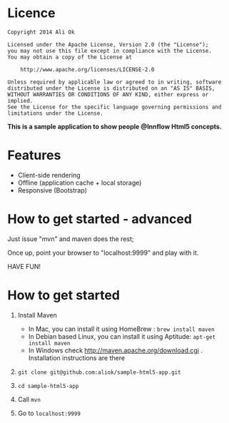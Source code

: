 Licence
============================
```
Copyright 2014 Ali Ok

Licensed under the Apache License, Version 2.0 (the "License");
you may not use this file except in compliance with the License.
You may obtain a copy of the License at

    http://www.apache.org/licenses/LICENSE-2.0

Unless required by applicable law or agreed to in writing, software
distributed under the License is distributed on an "AS IS" BASIS,
WITHOUT WARRANTIES OR CONDITIONS OF ANY KIND, either express or implied.
See the License for the specific language governing permissions and
limitations under the License.
```

**This is a sample application to show people @Innflow Html5 concepts.**

Features
==============================
* Client-side rendering
* Offline (application cache + local storage)
* Responsive (Bootstrap)


How to get started - advanced
==============================
Just issue "mvn" and maven does the rest;

Once up, point your browser to "localhost:9999" and play with it.

HAVE FUN!


How to get started
================================
1. Install Maven
    - In Mac, you can install it using HomeBrew : ```brew install maven```
    - In Debian based Linux, you can install it using Aptitude: ```apt-get install maven```
    - In Windows check http://maven.apache.org/download.cgi . Installation instructions are there

2. ```git clone git@github.com:aliok/sample-html5-app.git```

3. ```cd sample-html5-app```

4. Call ```mvn```

5. Go to ```localhost:9999```



